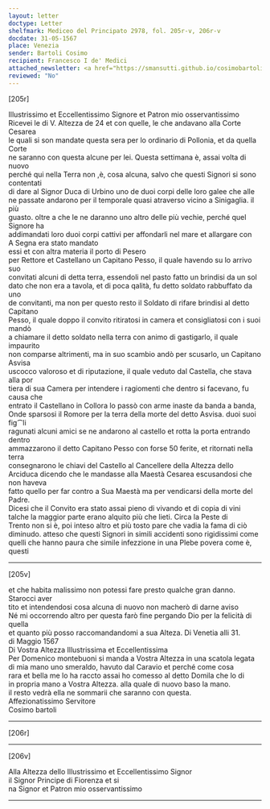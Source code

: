 ```yaml
---
layout: letter
doctype: Letter
shelfmark: Mediceo del Principato 2978, fol. 205r-v, 206r-v
docdate: 31-05-1567
place: Venezia
sender: Bartoli Cosimo
recipient: Francesco I de' Medici
attached_newsletter: <a href="https://smansutti.github.io/cosimobartoli/texts/3080_018/">3080_018</a>, <a href="https://smansutti.github.io/cosimobartoli/texts/3080_020/">3080_020</a>
reviewed: "No"
---
```


[205r]  
  
  
Illustrissimo et Eccellentissimo Signore et Patron mio osservantissimo  
Ricevei le di V. Altezza de 24 et con quelle, le che andavano alla Corte Cesarea  
le quali si son mandate questa sera per lo ordinario di Pollonia, et da quella Corte  
ne saranno con questa alcune per lei. Questa settimana è, assai volta di nuovo  
perché qui nella Terra non ,è, cosa alcuna, salvo che questi Signori si sono contentati  
di dare al Signor Duca di Urbino uno de duoi corpi delle loro galee che alle  
ne passate andarono per il temporale quasi atraverso vicino a Sinigaglia. il più  
guasto. oltre a che le ne daranno uno altro delle più vechie, perché quel Signore ha  
addimandati loro duoi corpi cattivi per affondarli nel mare et allargare con  
A Segna era stato mandato  
essi et con altra materia il porto di Pesero  
per Rettore et Castellano un Capitano Pesso, il quale havendo su lo arrivo suo  
convitati alcuni di detta terra, essendoli nel pasto fatto un brindisi da un sol  
dato che non era a tavola, et di poca qalità, fu detto soldato rabbuffato da uno  
de convitanti, ma non per questo resto il Soldato di rifare brindisi al detto Capitano  
Pesso, il quale doppo il convito ritiratosi in camera et consigliatosi con i suoi mandò  
a chiamare il detto soldato nella terra con animo di gastigarlo, il quale impaurito  
non comparse altrimenti, ma in suo scambio andò per scusarlo, un Capitano Asvisa  
uscocco valoroso et di riputazione, il quale veduto dal Castella, che stava alla por  
tiera di sua Camera per intendere i ragiomenti che dentro si facevano, fu causa che  
entrato il Castellano in Collora lo passò con arme inaste da banda a banda,  
Onde sparsosi il Romore per la terra della morte del detto Asvisa. duoi suoi fig⁀li  
ragunati alcuni amici se ne andarono al castello et rotta la porta entrando dentro  
ammazzarono il detto Capitano Pesso con forse 50 ferite, et ritornati nella terra  
consegnarono le chiavi del Castello al Cancellere della Altezza dello  
Arciduca dicendo che le mandasse alla Maestà Cesarea escusandosi che non haveva  
fatto quello per far contro a Sua Maestà ma per vendicarsi della morte del Padre.  
Dicesi che il Convito era stato assai pieno di vivando et di copia di vini  
talche la maggior parte erano alquito più che lieti. Circa la Peste di  
Trento non si è, poi inteso altro et più tosto pare che vadia la fama di ciò  
diminudo. atteso che questi Signori in simili accidenti sono rigidissimi come  
quelli che hanno paura che simile infezzione in una Plebe povera come è, questi  
  
---  

[205v]  
  
  
et che habita malissimo non potessi fare presto qualche gran danno. Starocci aver  
tito et intendendosi cosa alcuna di nuovo non macherò di darne aviso  
Né mi occorrendo altro per questa farò fine pergando Dio per la felicità di quella  
et quanto più posso raccomandandomi a sua Alteza. Di Venetia alli 31.  
di Maggio 1567  
Di Vostra Altezza Illustrissima et Eccellentissima  
Per Domenico montebuoni si manda a Vostra Altezza in una scatola legata  
di mia mano uno smeraldo, havuto dal Caravio et perché come cosa  
rara et bella me lo ha raccto assai ho comesso al detto Domila che lo di  
in propria mano a Vostra Altezza. alla quale di nuovo baso la mano.  
il resto vedrà ella ne sommarii che saranno con questa.  
Affezionatissimo Servitore  
Cosimo bartoli  
  
---  

[206r]  
  
  
  
---  

[206v]  
  
  
Alla Altezza dello Illustrissimo et Eccellentissimo Signor  
il Signor Principe di Fiorenza et si  
na Signor et Patron mio osservantissimo  
  
---  

